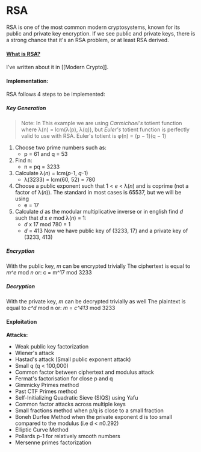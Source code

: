 # RSA
RSA is one of the most common modern cryptosystems, known for its public and private key encryption. If we see public and private keys, there is a strong chance that it's an RSA problem, or at least RSA derived.

#### [What is RSA?](https://ctf101.org/cryptography/what-is-rsa/)
I've written about it in [[Modern Crypto]].

#### Implementation:
RSA follows 4 steps to be implemented:

##### Key Generation
>Note:
>In This example we are using _Carmichael's_ totient function where λ(n) = lcm(λ(p), λ(q)), but _Euler's_ totient function is perfectly valid to use with RSA. Euler's totient is φ(n) = (p − 1)(q − 1)

1. Choose two prime numbers such as:
	- p = 61 and q = 53
2. Find n:
	- n = pq = 3233
3. Calculate λ(_n_) = lcm(_p_-1, _q_-1)
	- λ(3233) = lcm(60, 52) = 780
4. Choose a public exponent such that 1 < _e_ < λ(_n_) and is coprime (not a factor of λ(_n_)).
   The standard in most cases is 65537, but we will be using
   - e = 17
5. Calculate *d* as the modular multiplicative inverse or in english find *d* such that _d_ x _e_ mod λ(_n_) = 1:
	- _d_ x 17 mod 780 = 1
	- *d* = 413
Now we have public key of (3233, 17) and a private key of (3233, 413)

##### Encryption

With the public key, *m* can be encrypted trivially
The ciphertext is equal to _m^e_ mod _n_ or:
c = m^17 mod 3233

##### Decryption

With the private key, *m* can be decrypted trivially as well
The plaintext is equal to *c^d* mod n or:
_m_ = _c^413_ mod 3233

#### Exploitation

**Attacks:**
- Weak public key factorization
- Wiener's attack
- Hastad's attack (Small public exponent attack)
- Small q (q < 100,000)
- Common factor between ciphertext and modulus attack
- Fermat's factorisation for close p and q
- Gimmicky Primes method
- Past CTF Primes method
- Self-Initializing Quadratic Sieve (SIQS) using Yafu
- Common factor attacks across multiple keys
- Small fractions method when p/q is close to a small fraction
- Boneh Durfee Method when the private exponent d is too small compared to the modulus (i.e d < n0.292)
- Elliptic Curve Method
- Pollards p-1 for relatively smooth numbers
- Mersenne primes factorization